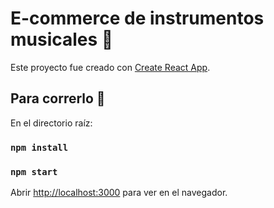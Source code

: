 # E-commerce de instrumentos musicales 🎼

Este proyecto fue creado con [Create React App](https://github.com/facebook/create-react-app).

## Para correrlo 🚀

En el directorio raíz:

### `npm install`

### `npm start`

Abrir [http://localhost:3000](http://localhost:3000) para ver en el navegador.
